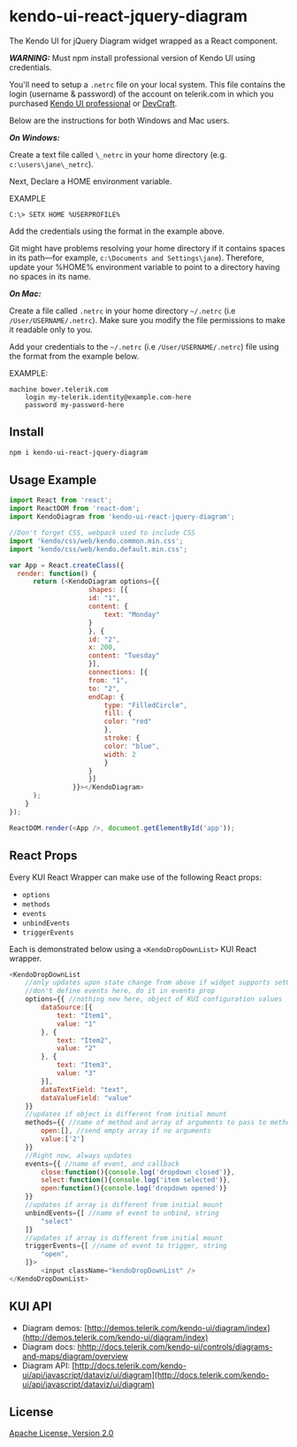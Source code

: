 # kendo-ui-react-jquery-diagram

The Kendo UI for jQuery Diagram widget wrapped as a React component.

***WARNING:*** Must npm install professional version of Kendo UI using credentials.

You'll need to setup a `.netrc` file on your local system. This file contains the login (username & password) of the account on telerik.com in which you purchased [Kendo UI professional](http://www.telerik.com/kendo-ui) or [DevCraft](http://www.telerik.com/devcraft).

Below are the instructions for both Windows and Mac users.

***On Windows:***

Create a text file called `\_netrc` in your home directory (e.g. `c:\users\jane\_netrc`).

Next, Declare a HOME environment variable.

EXAMPLE

```
C:\> SETX HOME %USERPROFILE%
```

Add the credentials using the format in the example above.

Git might have problems resolving your home directory if it contains spaces in its path—for example, `c:\Documents and Settings\jane`). Therefore, update your %HOME% environment variable to point to a directory having no spaces in its name.

***On Mac:***

Create a file called `.netrc` in your home directory `~/.netrc` (i.e `/User/USERNAME/.netrc`). Make sure you modify the file permissions to make it readable only to you.

Add your credentials to the `~/.netrc` (i.e `/User/USERNAME/.netrc`) file using the format from the example below.

EXAMPLE:

```
machine bower.telerik.com
    login my-telerik.identity@example.com-here
    password my-password-here
```

## Install

```bash
npm i kendo-ui-react-jquery-diagram
```

## Usage Example

```javascript
import React from 'react';
import ReactDOM from 'react-dom';
import KendoDiagram from 'kendo-ui-react-jquery-diagram';

//Don't forget CSS, webpack used to include CSS
import 'kendo/css/web/kendo.common.min.css';
import 'kendo/css/web/kendo.default.min.css';

var App = React.createClass({
  render: function() {
	  return (<KendoDiagram options={{
					shapes: [{
					id: "1",
					content: {
						text: "Monday"
					}
					}, {
					id: "2",
					x: 200,
					content: "Tuesday"
					}],
					connections: [{
					from: "1",
					to: "2",
					endCap: {
						type: "FilledCircle",
						fill: {
						color: "red"
						},
						stroke: {
						color: "blue",
						width: 2
						}
					}
					}]
				}}></KendoDiagram>
	  );
	}
});

ReactDOM.render(<App />, document.getElementById('app'));
```

## React Props

Every KUI React Wrapper can make use of the following React props:

* `options`
* `methods`
* `events`
* `unbindEvents`
* `triggerEvents`

Each is demonstrated below using a `<KendoDropDownList>` KUI React wrapper.

```javascript
<KendoDropDownList
	//only updates upon state change from above if widget supports setOptions()
	//don't define events here, do it in events prop
	options={{ //nothing new here, object of KUI configuration values
		dataSource:[{
			text: "Item1",
			value: "1"
		}, {
			text: "Item2",
			value: "2"
		}, {
			text: "Item3",
			value: "3"
		}],
		dataTextField: "text",
		dataValueField: "value"
	}}
	//updates if object is different from initial mount
	methods={{ //name of method and array of arguments to pass to method
		open:[], //send empty array if no arguments
		value:['2']
	}}
	//Right now, always updates
	events={{ //name of event, and callback
		close:function(){console.log('dropdown closed')},
		select:function(){console.log('item selected')},
		open:function(){console.log('dropdown opened')}
	}}
	//updates if array is different from initial mount
	unbindEvents={[ //name of event to unbind, string
		"select"
	]}
	//updates if array is different from initial mount
	triggerEvents={[ //name of event to trigger, string
		"open",
	]}>
		<input className="kendoDropDownList" />
</KendoDropDownList>
```

## KUI API

* Diagram demos: [http://demos.telerik.com/kendo-ui/diagram/index](http://demos.telerik.com/kendo-ui/diagram/index)
* Diagram docs: [hhttp://docs.telerik.com/kendo-ui/controls/diagrams-and-maps/diagram/overview](hhttp://docs.telerik.com/kendo-ui/controls/diagrams-and-maps/diagram/overview)
* Diagram API: [http://docs.telerik.com/kendo-ui/api/javascript/dataviz/ui/diagram](http://docs.telerik.com/kendo-ui/api/javascript/dataviz/ui/diagram)

## License

[Apache License, Version 2.0](http://www.apache.org/licenses/LICENSE-2.0)
